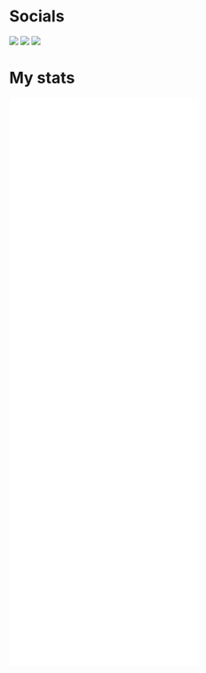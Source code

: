 # Socials

<a href="https://csharptutorial.hu"><img width="48" src="https://img.icons8.com/fluency/344/domain.png"></a>
<a href="https://www.linkedin.com/in/gabor-ruzsinszki-b564a8181/"><img width="48" src="https://img.icons8.com/color/344/linkedin-circled--v1.png"></a>
<a href="https://www.patreon.com/csharptutorial?fan_landing=true"><img width="48" src="https://img.icons8.com/color/344/patreon.png"></a>

# My stats

![Metrics](github-metrics.svg)
